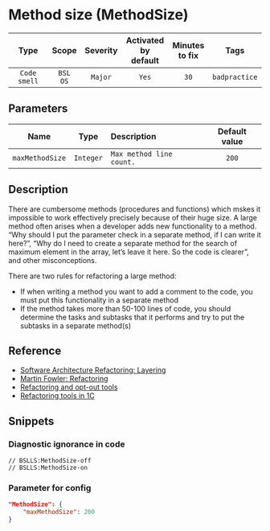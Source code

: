 # Method size (MethodSize)

Type | Scope | Severity | Activated<br>by default | Minutes<br>to fix | Tags
:-: | :-: | :-: | :-: | :-: | :-:
`Code smell` | `BSL`<br>`OS` | `Major` | `Yes` | `30` | `badpractice`

## Parameters

Name | Type | Description | Default value
:-: | :-: | :-- | :-:
`maxMethodSize` | `Integer` | `Max method line count.` | `200`

<!-- Блоки выше заполняются автоматически, не трогать -->

## Description

There are cumbersome methods (procedures and functions) which mskes it impossible to work effectively precisely because of their huge size.
 A large method often arises when a developer adds new functionality to a method. “Why should I put the parameter check in a separate method, if I can write it here?”, “Why do I need to create a separate method for the search of maximum element in the array, let’s leave it here. So the code is clearer”, and other misconceptions.

There are two rules for refactoring a large method:

- If when writing a method you want to add a comment to the code, you must put this functionality in a separate method
- If the method takes more than 50-100 lines of code, you should determine the tasks and subtasks that it performs and try to put the subtasks in a separate method(s)

## Reference

- [](http://citforum.ru/SE/project/refactor/)[Software Architecture Refactoring: Layering](http://citforum.ru/SE/project/refactor/)
- [](https://www.refactoring.com/)[Martin Fowler: Refactoring](https://www.refactoring.com/)
- [](https://v8.1c.ru/o7/201312ref/index.htm)[Refactoring and opt-out tools](https://v8.1c.ru/o7/201312ref/index.htm)
- [](https://www.koderline.ru/expert/programming/article-vspomogatelnye-funktsii-v-1s/#anchor6)[Refactoring tools in 1C](https://www.koderline.ru/expert/programming/article-vspomogatelnye-funktsii-v-1s/#anchor6)

## Snippets

<!-- Блоки ниже заполняются автоматически, не трогать -->

### Diagnostic ignorance in code

```bsl
// BSLLS:MethodSize-off
// BSLLS:MethodSize-on
```

### Parameter for config

```json
"MethodSize": {
    "maxMethodSize": 200
}
```
